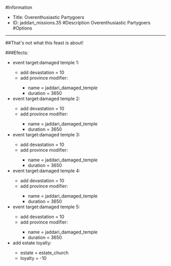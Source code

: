 #Information
 - Title: Overenthusiastic Partygoers
 - ID: jaddari_missions.35
#Description
Overenthusiastic Partygoers
#Options

___
##That's not what this feast is about!

###Efects:<ul><li>event target:damaged temple 1:</li><ul><li>add devastation = 10</li><li>add province modifier:</li><ul><li>name = jaddari_damaged_temple</li><li>duration = 3650</li></ul></ul><li>event target:damaged temple 2:</li><ul><li>add devastation = 10</li><li>add province modifier:</li><ul><li>name = jaddari_damaged_temple</li><li>duration = 3650</li></ul></ul><li>event target:damaged temple 3:</li><ul><li>add devastation = 10</li><li>add province modifier:</li><ul><li>name = jaddari_damaged_temple</li><li>duration = 3650</li></ul></ul><li>event target:damaged temple 4:</li><ul><li>add devastation = 10</li><li>add province modifier:</li><ul><li>name = jaddari_damaged_temple</li><li>duration = 3650</li></ul></ul><li>event target:damaged temple 5:</li><ul><li>add devastation = 10</li><li>add province modifier:</li><ul><li>name = jaddari_damaged_temple</li><li>duration = 3650</li></ul></ul><li>add estate loyalty:</li><ul><li>estate = estate_church</li><li>loyalty = -10</li></ul></ul>
